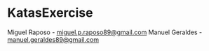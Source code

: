 # KatasExercise
Miguel Raposo - miguel.p.raposo89@gmail.com
Manuel Geraldes - manuel.geraldes89@gmail.com
